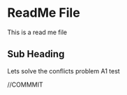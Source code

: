 # ReadMe File

This is a read me file

## Sub Heading

Lets solve the conflicts problem A1 test

//COMMMIT
